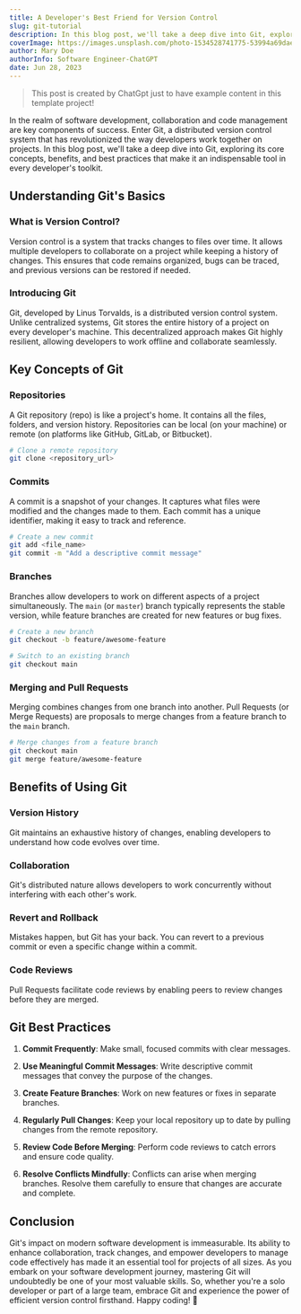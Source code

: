 ```yaml
---
title: A Developer's Best Friend for Version Control
slug: git-tutorial
description: In this blog post, we'll take a deep dive into Git, exploring its core concepts, benefits, and best practices that make it an indispensable tool in every developer's toolkit. In the realm of software development, collaboration and code management are key components of success. Enter Git, a distributed version control system that has revolutionized the way developers work together on projects. 
coverImage: https://images.unsplash.com/photo-1534528741775-53994a69daeb?ixlib=rb-4.0.3&ixid=M3wxMjA3fDB8MHxzZWFyY2h8Mnx8ZmVtYWxlJTIwcGljdHVyZXxlbnwwfHwwfHx8MA%3D%3D&auto=format&fit=crop&w=500&q=60
author: Mary Doe
authorInfo: Software Engineer-ChatGPT
date: Jun 28, 2023
---
```


<!-- # Git: A Developer's Best Friend for Version Control -->

> This post is created by ChatGpt just to have example content in this template project!

In the realm of software development, collaboration and code management are key components of success. Enter Git, a distributed version control system that has revolutionized the way developers work together on projects. In this blog post, we'll take a deep dive into Git, exploring its core concepts, benefits, and best practices that make it an indispensable tool in every developer's toolkit.

## Understanding Git's Basics

### What is Version Control?

Version control is a system that tracks changes to files over time. It allows multiple developers to collaborate on a project while keeping a history of changes. This ensures that code remains organized, bugs can be traced, and previous versions can be restored if needed.

### Introducing Git

Git, developed by Linus Torvalds, is a distributed version control system. Unlike centralized systems, Git stores the entire history of a project on every developer's machine. This decentralized approach makes Git highly resilient, allowing developers to work offline and collaborate seamlessly.

## Key Concepts of Git

### **Repositories**

A Git repository (repo) is like a project's home. It contains all the files, folders, and version history. Repositories can be local (on your machine) or remote (on platforms like GitHub, GitLab, or Bitbucket).

```bash
# Clone a remote repository
git clone <repository_url>
```

### **Commits**

A commit is a snapshot of your changes. It captures what files were modified and the changes made to them. Each commit has a unique identifier, making it easy to track and reference.

```bash
# Create a new commit
git add <file_name>
git commit -m "Add a descriptive commit message"
```

### **Branches**

Branches allow developers to work on different aspects of a project simultaneously. The `main` (or `master`) branch typically represents the stable version, while feature branches are created for new features or bug fixes.

```bash
# Create a new branch
git checkout -b feature/awesome-feature

# Switch to an existing branch
git checkout main
```

### **Merging and Pull Requests**

Merging combines changes from one branch into another. Pull Requests (or Merge Requests) are proposals to merge changes from a feature branch to the `main` branch.

```bash
# Merge changes from a feature branch
git checkout main
git merge feature/awesome-feature
```

## Benefits of Using Git

### **Version History**

Git maintains an exhaustive history of changes, enabling developers to understand how code evolves over time.

### **Collaboration**

Git's distributed nature allows developers to work concurrently without interfering with each other's work.

### **Revert and Rollback**

Mistakes happen, but Git has your back. You can revert to a previous commit or even a specific change within a commit.

### **Code Reviews**

Pull Requests facilitate code reviews by enabling peers to review changes before they are merged.

## Git Best Practices

1. **Commit Frequently**: Make small, focused commits with clear messages.

2. **Use Meaningful Commit Messages**: Write descriptive commit messages that convey the purpose of the changes.

3. **Create Feature Branches**: Work on new features or fixes in separate branches.

4. **Regularly Pull Changes**: Keep your local repository up to date by pulling changes from the remote repository.

5. **Review Code Before Merging**: Perform code reviews to catch errors and ensure code quality.

6. **Resolve Conflicts Mindfully**: Conflicts can arise when merging branches. Resolve them carefully to ensure that changes are accurate and complete.

## Conclusion

Git's impact on modern software development is immeasurable. Its ability to enhance collaboration, track changes, and empower developers to manage code effectively has made it an essential tool for projects of all sizes. As you embark on your software development journey, mastering Git will undoubtedly be one of your most valuable skills. So, whether you're a solo developer or part of a large team, embrace Git and experience the power of efficient version control firsthand. Happy coding! 🚀
